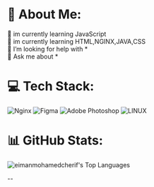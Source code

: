 # 💫 About Me:
🔭 im currently learning JavaScript <br>🌱 im currently learning HTML,NGINX,JAVA,CSS <br>🤝 I’m looking for help with *<br>💬 Ask me about *




# 💻 Tech Stack:
![Nginx](https://img.shields.io/badge/nginx-%23009639.svg?style=for-the-badge&logo=nginx&logoColor=white) ![Figma](https://img.shields.io/badge/figma-%23F24E1E.svg?style=for-the-badge&logo=figma&logoColor=white) ![Adobe Photoshop](https://img.shields.io/badge/adobe%20photoshop-%2331A8FF.svg?style=for-the-badge&logo=adobe%20photoshop&logoColor=white) ![LINUX](https://img.shields.io/badge/Linux-FCC624?style=for-the-badge&logo=linux&logoColor=black)
# 📊 GitHub Stats:
![eimanmohamedcherif's Top Languages](https://github-readme-stats.vercel.app/api/top-langs/?username=eimanmohamedcherif&theme=vue-dark&show_icons=true&hide_border=true&layout=compact)



--
